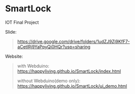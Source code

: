 # SmartLock
IOT Final Project

Slide:  
>https://drive.google.com/drive/folders/1udZJ9Zj9KfF7-aCetlRj9YaPpyQi0HQr?usp=sharing

Website:  
>with Webduino:  
>https://happyliving.github.io/SmartLock/index.html
>
>without Webduino(demo only):  
>https://happyliving.github.io/SmartLock/ui_demo.html
